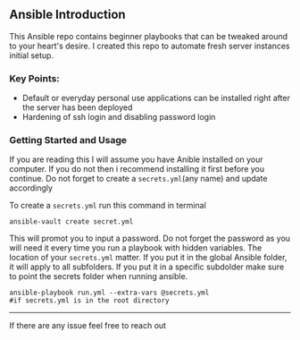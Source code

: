 ## Ansible Introduction
This Ansible repo contains beginner playbooks that can be tweaked around to your heart's desire. I created this repo to automate fresh server instances initial setup.

### Key Points:

- Default or everyday personal use applications can be installed right after the server has been deployed
- Hardening of ssh login and disabling password login

### Getting Started and Usage
If you are reading this I will assume you have Anible installed on your computer. If you do not then i recommend installing it first before you continue.
Do not forget to create a `secrets.yml`(any name) and update accordingly

To create a `secrets.yml` run this command in terminal
```
ansible-vault create secret.yml
```
This will promot you to input a password. Do not forget the password as you will need it every time you run a playbook with hidden variables.
The location of your `secrets.yml` matter. If you put it in the global Ansible folder, it will apply to all subfolders. If you put it in a specific subdolder make sure to point the secrets folder when running ansible.
```
ansible-playbook run.yml --extra-vars @secrets.yml
#if secrets.yml is in the root directory
```
---

If there are any issue feel free to reach out